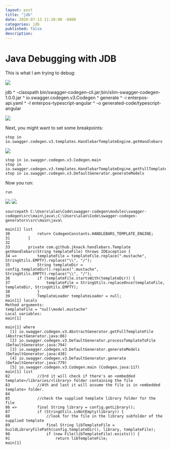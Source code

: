 ```yaml
---
layout: post
title: "jdb"
date: 2020-07-13 11:20:00 -0800
categories: jdb
published: false
description:
---
```


# Java Debugging with JDB

This is what I am trying to debug:

![](/assets/images/2020-07-13-jdb.markdown/2020-07-13-23-28-36.png)

jdb  ^
    -classpath bin/swagger-codegen-cli.jar;bin/slim-swagger-codegen-1.0.0.jar   ^
    io.swagger.codegen.v3.Codegen                                               ^
    generate                                                                    ^
    -i enterpos-api.yaml                                                        ^
    -l enterpos-typescript-angular                                              ^
    -o generated-code/typescript-angular


![](/assets/images/2020-07-13-jdb.markdown/2020-07-13-23-22-04.png)


Next, you might want to set some breakpoints:

```
stop in io.swagger.codegen.v3.templates.HandlebarTemplateEngine.getHandlebars
```

![](/assets/images/2020-07-13-jdb.markdown/2020-07-13-23-24-31.png)

```
stop in io.swagger.codegen.v3.Codegen.main
stop in io.swagger.codegen.v3.templates.HandlebarTemplateEngine.getFullTemplateFile
stop in io.swagger.codegen.v3.DefaultGenerator.generateModels
```

Now you run:
```
run
```
![](/assets/images/2020-07-13-jdb.markdown/2020-07-13-23-25-32.png)
![](/assets/images/2020-07-13-jdb.markdown/2020-07-13-23-31-05.png)


```
sourcepath C:\Users\alan\Code\swagger-codegen\modules\swagger-codegen\src\main\java\;C:\Users\alan\Code\swagger-codegen-generators\src\main\java\
```
```
main[1] list
30            return CodegenConstants.HANDLEBARS_TEMPLATE_ENGINE;
31        }
32
33        private com.github.jknack.handlebars.Template getHandlebars(String templateFile) throws IOException {
34 =>         templateFile = templateFile.replace(".mustache", StringUtils.EMPTY).replace("\\", "/");
35            String templateDir = config.templateDir().replace(".mustache", StringUtils.EMPTY).replace("\\", "/");
36            if (templateFile.startsWith(templateDir)) {
37                templateFile = StringUtils.replaceOnce(templateFile, templateDir, StringUtils.EMPTY);
38            }
39            TemplateLoader templateLoader = null;
main[1] locals
Method arguments:
templateFile = "null\model.mustache"
Local variables:
main[1]
```


```
main[1] where
  [1] io.swagger.codegen.v3.AbstractGenerator.getFullTemplateFile (AbstractGenerator.java:86)
  [2] io.swagger.codegen.v3.DefaultGenerator.processTemplateToFile (DefaultGenerator.java:794)
  [3] io.swagger.codegen.v3.DefaultGenerator.generateModels (DefaultGenerator.java:438)
  [4] io.swagger.codegen.v3.DefaultGenerator.generate (DefaultGenerator.java:779)
  [5] io.swagger.codegen.v3.Codegen.main (Codegen.java:117)
main[1] list
82            //3rd it will check if there's an <embedded template>/libraries/<library> folder containing the file
83            //4th and last it will assume the file is in <embedded template> folder.
84
85            //check the supplied template library folder for the file
86 =>         final String library = config.getLibrary();
87            if (StringUtils.isNotEmpty(library)) {
88                //look for the file in the library subfolder of the supplied template
89                final String libTemplateFile = buildLibraryFilePath(config.templateDir(), library, templateFile);
90                if (new File(libTemplateFile).exists()) {
91                    return libTemplateFile;
main[1]
```


